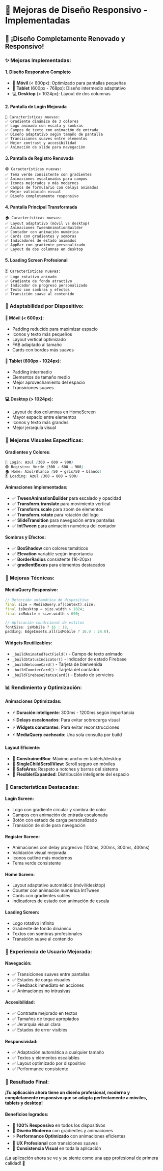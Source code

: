 # 🎨 Mejoras de Diseño Responsivo - Implementadas

## 🎉 ¡Diseño Completamente Renovado y Responsivo!

### ✨ **Mejoras Implementadas:**

#### **1. Diseño Responsivo Completo**
- 📱 **Móvil** (< 600px): Optimizado para pantallas pequeñas
- 📱 **Tablet** (600px - 768px): Diseño intermedio adaptativo
- 💻 **Desktop** (> 1024px): Layout de dos columnas

#### **2. Pantalla de Login Mejorada**
```
🔵 Características nuevas:
✅ Gradiente dinámico de 3 colores
✅ Logo animado con escala y sombras
✅ Campos de texto con animación de entrada
✅ Diseño adaptativo según tamaño de pantalla
✅ Transiciones suaves entre elementos
✅ Mejor contrast y accesibilidad
✅ Animación de slide para navegación
```

#### **3. Pantalla de Registro Renovada**
```
🟢 Características nuevas:
✅ Tema verde consistente con gradientes
✅ Animaciones escalonadas para campos
✅ Iconos mejorados y más modernos
✅ Campos de formulario con delays animados
✅ Mejor validación visual
✅ Diseño completamente responsivo
```

#### **4. Pantalla Principal Transformada**
```
🏠 Características nuevas:
✅ Layout adaptativo (móvil vs desktop)
✅ Animaciones TweenAnimationBuilder
✅ Contador con animación numérica
✅ Cards con gradientes y sombras
✅ Indicadores de estado animados
✅ AppBar con gradiente personalizado
✅ Layout de dos columnas en desktop
```

#### **5. Loading Screen Profesional**
```
⏳ Características nuevas:
✅ Logo rotativo animado
✅ Gradiente de fondo atractivo
✅ Indicador de progreso personalizado
✅ Texto con sombras y efectos
✅ Transición suave al contenido
```

### 📱 **Adaptabilidad por Dispositivo:**

#### **📱 Móvil (< 600px):**
- Padding reducido para maximizar espacio
- Iconos y texto más pequeños
- Layout vertical optimizado
- FAB adaptado al tamaño
- Cards con bordes más suaves

#### **📱 Tablet (600px - 1024px):**
- Padding intermedio
- Elementos de tamaño medio
- Mejor aprovechamiento del espacio
- Transiciones suaves

#### **💻 Desktop (> 1024px):**
- Layout de dos columnas en HomeScreen
- Mayor espacio entre elementos
- Iconos y texto más grandes
- Mejor jerarquía visual

### 🎨 **Mejoras Visuales Específicas:**

#### **Gradientes y Colores:**
```css
🔵 Login: Azul (300 → 600 → 900)
🟢 Registro: Verde (300 → 600 → 900)
🏠 Home: Azul/Blanco (50 → gris/50 → blanco)
⏳ Loading: Azul (300 → 600 → 900)
```

#### **Animaciones Implementadas:**
- ✅ **TweenAnimationBuilder** para escalado y opacidad
- ✅ **Transform.translate** para movimiento vertical
- ✅ **Transform.scale** para zoom de elementos
- ✅ **Transform.rotate** para rotación del logo
- ✅ **SlideTransition** para navegación entre pantallas
- ✅ **IntTween** para animación numérica del contador

#### **Sombras y Efectos:**
- ✅ **BoxShadow** con colores temáticos
- ✅ **Elevation** variable según importancia
- ✅ **BorderRadius** consistente (16-20px)
- ✅ **gradientBoxes** para elementos destacados

### 🔧 **Mejoras Técnicas:**

#### **MediaQuery Responsivo:**
```dart
// Detección automática de dispositivo
final size = MediaQuery.of(context).size;
final isDesktop = size.width > 1024;
final isMobile = size.width < 600;

// Aplicación condicional de estilos
fontSize: isMobile ? 16 : 18,
padding: EdgeInsets.all(isMobile ? 16.0 : 24.0),
```

#### **Widgets Reutilizables:**
- `_buildAnimatedTextField()` - Campo de texto animado
- `_buildStatusIndicator()` - Indicador de estado Firebase
- `_buildWelcomeCard()` - Tarjeta de bienvenida
- `_buildCounterCard()` - Tarjeta del contador
- `_buildFirebaseStatusCard()` - Estado de servicios

### 📊 **Rendimiento y Optimización:**

#### **Animaciones Optimizadas:**
- ⚡ **Duración inteligente**: 300ms - 1200ms según importancia
- ⚡ **Delays escalonados**: Para evitar sobrecarga visual
- ⚡ **Widgets constantes**: Para evitar reconstrucciones
- ⚡ **MediaQuery cacheado**: Una sola consulta por build

#### **Layout Eficiente:**
- 📐 **ConstrainedBox**: Máximo ancho en tablets/desktop
- 📐 **SingleChildScrollView**: Scroll seguro en móviles
- 📐 **SafeArea**: Respeto a notches y barras del sistema
- 📐 **Flexible/Expanded**: Distribución inteligente del espacio

### 🌟 **Características Destacadas:**

#### **Login Screen:**
- Logo con gradiente circular y sombra de color
- Campos con animación de entrada escalonada
- Botón con estado de carga personalizado
- Transición de slide para navegación

#### **Register Screen:**
- Animaciones con delay progresivo (100ms, 200ms, 300ms, 400ms)
- Validación visual mejorada
- Iconos outline más modernos
- Tema verde consistente

#### **Home Screen:**
- Layout adaptativo automático (móvil/desktop)
- Counter con animación numérica IntTween
- Cards con gradientes sutiles
- Indicadores de estado con animación de escala

#### **Loading Screen:**
- Logo rotativo infinito
- Gradiente de fondo dinámico
- Textos con sombras profesionales
- Transición suave al contenido

### 🎯 **Experiencia de Usuario Mejorada:**

#### **Navegación:**
- ✅ Transiciones suaves entre pantallas
- ✅ Estados de carga visuales
- ✅ Feedback inmediato en acciones
- ✅ Animaciones no intrusivas

#### **Accesibilidad:**
- ✅ Contraste mejorado en textos
- ✅ Tamaños de toque apropiados
- ✅ Jerarquía visual clara
- ✅ Estados de error visibles

#### **Responsividad:**
- ✅ Adaptación automática a cualquier tamaño
- ✅ Textos y elementos escalables
- ✅ Layout optimizado por dispositivo
- ✅ Performance consistente

### 🚀 **Resultado Final:**

**¡Tu aplicación ahora tiene un diseño profesional, moderno y completamente responsivo que se adapta perfectamente a móviles, tablets y desktop!**

#### **Beneficios logrados:**
- 📱 **100% Responsivo** en todos los dispositivos
- 🎨 **Diseño Moderno** con gradientes y animaciones
- ⚡ **Performance Optimizado** con animaciones eficientes
- 🌟 **UX Profesional** con transiciones suaves
- 🎯 **Consistencia Visual** en toda la aplicación

¡La aplicación ahora se ve y se siente como una app profesional de primera calidad! 🎉
